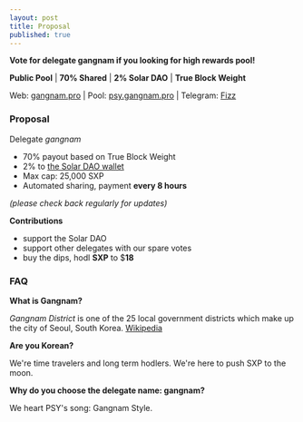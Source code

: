 ```yaml
---
layout: post
title: Proposal
published: true
---
```

**Vote for delegate gangnam if you looking for high rewards pool!**

**Public Pool** | **70% Shared** | **2% Solar DAO** | **True Block Weight**

Web: [gangnam.pro](https://gangnam.pro) | Pool: [psy.gangnam.pro](https://psy.gangnam.pro) | Telegram: [Fizz](https://t.me/gangnamdele)

### Proposal

Delegate   _gangnam_

-   70% payout based on True Block Weight
-   2% to [the Solar DAO wallet](https://explorer.solar.org/wallets/Sdao2USyAz9B6RBgZeFyNDePuQAxfzZZHE)
-   Max cap: 25,000 SXP
-   Automated sharing, payment **every 8 hours**

_(please check back regularly for updates)_

**Contributions**
- support the Solar DAO
- support other delegates with our spare votes
- buy the dips, hodl **SXP** to $**18**

### FAQ

**What is Gangnam?**

*Gangnam District* is one of the 25 local government districts which make up the city of Seoul, South Korea. [Wikipedia](https://en.wikipedia.org/wiki/Gangnam_District)

**Are you Korean?**

We're time travelers and long term hodlers. We're here to push SXP to the moon.

**Why do you choose the delegate name: gangnam?**

We heart PSY's song: Gangnam Style.
<!-- more -->
